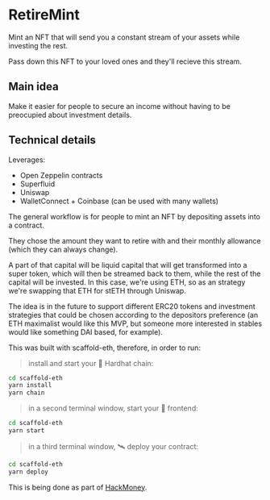 # RetireMint

Mint an NFT that will send you a constant stream of your assets while investing the rest.

Pass down this NFT to your loved ones and they'll recieve this stream.

## Main idea

Make it easier for people to secure an income without having to be preocupied about investment details.

## Technical details

Leverages:

- Open Zeppelin contracts
- Superfluid
- Uniswap
- WalletConnect + Coinbase (can be used with many wallets)

The general workflow is for people to mint an NFT by depositing assets into a contract.

They chose the amount they want to retire with and their monthly allowance (which they can always change).

A part of that capital will be liquid capital that will get transformed into a super token, which will then be streamed back to them, while the rest of the capital will be invested. In this case, we're using ETH, so as an strategy we're swapping that ETH for stETH through Uniswap.

The idea is in the future to support different ERC20 tokens and investment strategies that could be chosen according to the depositors preference (an ETH maximalist would like this MVP, but someone more interested in stables would like something DAI based, for example).

This was built with scaffold-eth, therefore, in order to run:

> install and start your 👷‍ Hardhat chain:

```bash
cd scaffold-eth
yarn install
yarn chain
```

> in a second terminal window, start your 📱 frontend:

```bash
cd scaffold-eth
yarn start
```

> in a third terminal window, 🛰 deploy your contract:

```bash
cd scaffold-eth
yarn deploy
```

This is being done as part of [HackMoney](https://hackathon.money/).
